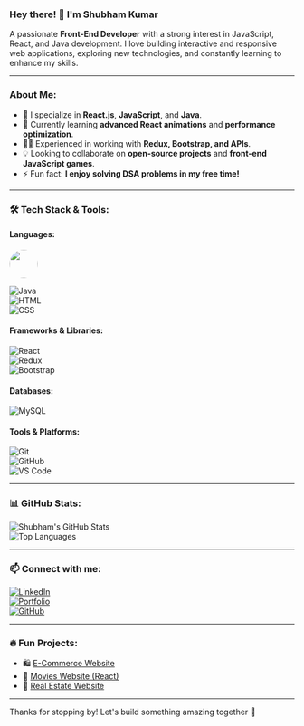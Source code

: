 ### Hey there! 👋 I'm Shubham Kumar

A passionate **Front-End Developer** with a strong interest in JavaScript, React, and Java development. I love building interactive and responsive web applications, exploring new technologies, and constantly learning to enhance my skills.

---

### About Me:
- 🚀 I specialize in **React.js**, **JavaScript**, and **Java**.
- 🌱 Currently learning **advanced React animations** and **performance optimization**.
- 👨‍💻 Experienced in working with **Redux, Bootstrap, and APIs**.
- 💡 Looking to collaborate on **open-source projects** and **front-end JavaScript games**.
- ⚡ Fun fact: **I enjoy solving DSA problems in my free time!**

---

### 🛠️ Tech Stack & Tools:
#### **Languages:**  
<div style="width: 50px; height: 50px; overflow: hidden; border-radius: 50%; display: flex; align-items: center; justify-content: center;">
  <img src="https://files.ably.io/ghost/prod/2023/12/choosing-the-best-javascript-frameworks-for-your-next-project.png" 
       style="width: 100%; height: 100%; object-fit: cover;">
</div>


![Java](https://img.shields.io/badge/Java-007396?style=for-the-badge&logo=java&logoColor=white)  
![HTML](https://img.shields.io/badge/HTML5-E34F26?style=for-the-badge&logo=html5&logoColor=white)  
![CSS](https://img.shields.io/badge/CSS3-1572B6?style=for-the-badge&logo=css3&logoColor=white)  

#### **Frameworks & Libraries:**  
![React](https://img.shields.io/badge/React-61DAFB?style=for-the-badge&logo=react&logoColor=black)  
![Redux](https://img.shields.io/badge/Redux-764ABC?style=for-the-badge&logo=redux&logoColor=white)  
![Bootstrap](https://img.shields.io/badge/Bootstrap-7952B3?style=for-the-badge&logo=bootstrap&logoColor=white)  

#### **Databases:**  
![MySQL](https://img.shields.io/badge/MySQL-4479A1?style=for-the-badge&logo=mysql&logoColor=white)  

#### **Tools & Platforms:**  
![Git](https://img.shields.io/badge/Git-F05032?style=for-the-badge&logo=git&logoColor=white)  
![GitHub](https://img.shields.io/badge/GitHub-181717?style=for-the-badge&logo=github&logoColor=white)  
![VS Code](https://img.shields.io/badge/VS%20Code-007ACC?style=for-the-badge&logo=visual-studio-code&logoColor=white)  

---

### 📊 GitHub Stats:
![Shubham's GitHub Stats](https://github-readme-stats.vercel.app/api?username=shubham-gupta123d&show_icons=true&theme=dark)  
![Top Languages](https://github-readme-stats.vercel.app/api/top-langs/?username=shubham-gupta123d&layout=compact&theme=dark)

---

### 📫 Connect with me:
[![LinkedIn](https://img.shields.io/badge/LinkedIn-0A66C2?style=for-the-badge&logo=linkedin&logoColor=white)](https://www.linkedin.com/in/shubham-gupta123d/)  
[![Portfolio](https://img.shields.io/badge/Portfolio-24292e?style=for-the-badge&logo=github&logoColor=white)](https://shubham-gupta123d.github.io/)  
[![GitHub](https://img.shields.io/badge/GitHub-181717?style=for-the-badge&logo=github&logoColor=white)](https://github.com/shubham-gupta123d)  

---

### 🔥 Fun Projects:
- 🛍️ [E-Commerce Website](https://shubham-gupta123d.github.io/E_Commerce_Website/)  
- 🎥 [Movies Website (React)](https://github.com/shubham-gupta123d/Movies-Website)  
- 🏡 [Real Estate Website](https://real-estate-web.pages.dev/)  

---

Thanks for stopping by! Let's build something amazing together 🚀
